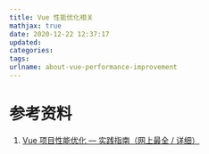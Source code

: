 ```yaml
---
title: Vue 性能优化相关
mathjax: true
date: 2020-12-22 12:37:17
updated:
categories:
tags:
urlname: about-vue-performance-improvement
---
```




<!-- more -->







# 参考资料

1. [Vue 项目性能优化 — 实践指南（网上最全 / 详细）](https://juejin.cn/post/6844903913410314247#heading-5)